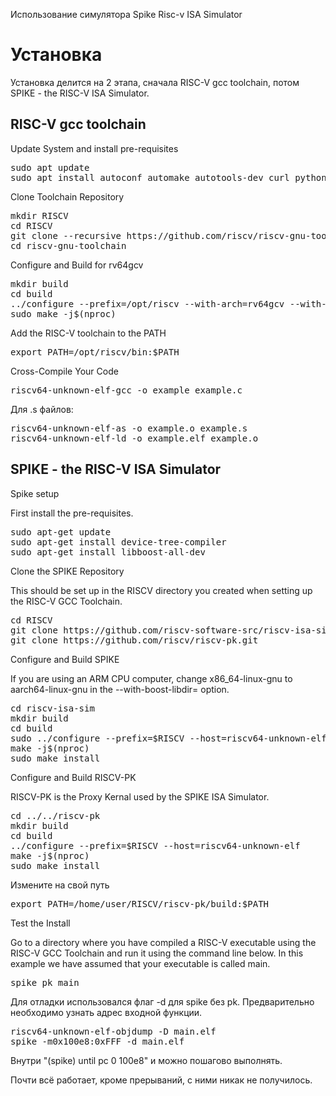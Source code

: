 Использование симулятора Spike Risc-v ISA Simulator

# Установка
Установка делится на 2 этапа, сначала RISC-V gcc toolchain, потом SPIKE - the RISC-V ISA Simulator.

## RISC-V gcc toolchain
Update System and install pre-requisites

<pre>sudo apt update
sudo apt install autoconf automake autotools-dev curl python3 libmpc-dev libmpfr-dev libgmp-dev gawk build-essential bison flex texinfo gperf libtool patchutils bc zlib1g-dev libexpat-dev</pre>

Clone Toolchain Repository

<pre>mkdir RISCV
cd RISCV
git clone --recursive https://github.com/riscv/riscv-gnu-toolchain
cd riscv-gnu-toolchain</pre>

Configure and Build for rv64gcv

<pre>mkdir build
cd build 
../configure --prefix=/opt/riscv --with-arch=rv64gcv --with-abi=lp64d
sudo make -j$(nproc)</pre>

Add the RISC-V toolchain to the PATH

<pre>export PATH=/opt/riscv/bin:$PATH</pre>

Cross-Compile Your Code

<pre>riscv64-unknown-elf-gcc -o example example.c</pre>
Для .s файлов:
<pre>
riscv64-unknown-elf-as -o example.o example.s
riscv64-unknown-elf-ld -o example.elf example.o
</pre>


## SPIKE - the RISC-V ISA Simulator
Spike setup

First install the pre-requisites.

<pre>sudo apt-get update  
sudo apt-get install device-tree-compiler  
sudo apt-get install libboost-all-dev</pre>

Clone the SPIKE Repository

This should be set up in the RISCV directory you created when setting up the RISC-V GCC Toolchain.

<pre>cd RISCV
git clone https://github.com/riscv-software-src/riscv-isa-sim.git  
git clone https://github.com/riscv/riscv-pk.git</pre>  

Configure and Build SPIKE

If you are using an ARM CPU computer, change x86_64-linux-gnu to aarch64-linux-gnu in the --with-boost-libdir= option.

<pre>cd riscv-isa-sim   
mkdir build   
cd build  
sudo ../configure --prefix=$RISCV --host=riscv64-unknown-elf --with-boost-libdir=/usr/lib/x86_64-linux-gnu/
make -j$(nproc)
sudo make install</pre>

Configure and Build RISCV-PK

RISCV-PK is the Proxy Kernal used by the SPIKE ISA Simulator.

<pre>cd ../../riscv-pk
mkdir build
cd build
../configure --prefix=$RISCV --host=riscv64-unknown-elf 
make -j$(nproc)
sudo make install</pre>

Измените на свой путь
<pre>export PATH=/home/user/RISCV/riscv-pk/build:$PATH</pre>

Test the Install

Go to a directory where you have compiled a RISC-V executable using the RISC-V GCC Toolchain and run it using the command line below. In this example we have assumed that your executable is called main.

<pre>spike pk main</pre>


Для отладки использовался флаг -d для spike без pk. Предварительно необходимо узнать адрес входной функции.
<pre>riscv64-unknown-elf-objdump -D main.elf
spike -m0x100e8:0xFFF -d main.elf</pre>

Внутри "(spike) until pc 0 100e8" и можно пошагово выполнять.

Почти всё работает, кроме прерываний, с ними никак не получилось.
